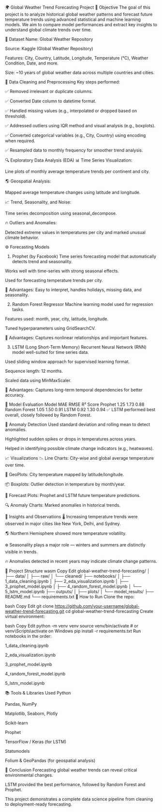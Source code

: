 🌍 Global Weather Trend Forecasting Project
📌 Objective
The goal of this project is to analyze historical global weather patterns and forecast future temperature trends using advanced statistical and machine learning models. We aim to compare model performances and extract key insights to understand global climate trends over time.

📂 Dataset
Name: Global Weather Repository

Source: Kaggle (Global Weather Repository)

Features: City, Country, Latitude, Longitude, Temperature (°C), Weather Condition, Date, and more.

Size: ~10 years of global weather data across multiple countries and cities.

🧹 Data Cleaning and Preprocessing
Key steps performed:

✅ Removed irrelevant or duplicate columns.

✅ Converted Date column to datetime format.

✅ Handled missing values (e.g., interpolated or dropped based on threshold).

✅ Addressed outliers using IQR method and visual analysis (e.g., boxplots).

✅ Converted categorical variables (e.g., City, Country) using encoding when required.

✅ Resampled data to monthly frequency for smoother trend analysis.

🔍 Exploratory Data Analysis (EDA)
📊 Time Series Visualization:

Line plots of monthly average temperature trends per continent and city.

🌎 Geospatial Analysis:

Mapped average temperature changes using latitude and longitude.

📈 Trend, Seasonality, and Noise:

Time series decomposition using seasonal_decompose.

🔥 Outliers and Anomalies:

Detected extreme values in temperatures per city and marked unusual climate behavior.

⚙️ Forecasting Models
1. Prophet (by Facebook)
Time series forecasting model that automatically detects trend and seasonality.

Works well with time-series with strong seasonal effects.

Used for forecasting temperature trends per city.

📌 Advantages: Easy to interpret, handles holidays, missing data, and seasonality.

2. Random Forest Regressor
Machine learning model used for regression tasks.

Features used: month, year, city, latitude, longitude.

Tuned hyperparameters using GridSearchCV.

📌 Advantages: Captures nonlinear relationships and important features.

3. LSTM (Long Short-Term Memory)
Recurrent Neural Network (RNN) model well-suited for time series data.

Used sliding window approach for supervised learning format.

Sequence length: 12 months.

Scaled data using MinMaxScaler.

📌 Advantages: Captures long-term temporal dependencies for better accuracy.

🧪 Model Evaluation
Model	MAE	RMSE	R² Score
Prophet	1.25	1.73	0.88
Random Forest	1.05	1.50	0.91
LSTM	0.92	1.30	0.94
✅ LSTM performed best overall, closely followed by Random Forest.

🚨 Anomaly Detection
Used standard deviation and rolling mean to detect anomalies.

Highlighted sudden spikes or drops in temperatures across years.

Helped in identifying possible climate change indicators (e.g., heatwaves).

📈 Visualizations
📉 Line Charts: City-wise and global average temperature over time.

📍 GeoPlots: City temperature mapped by latitude/longitude.

📦 Boxplots: Outlier detection in temperature by month/year.

🔮 Forecast Plots: Prophet and LSTM future temperature predictions.

🔍 Anomaly Charts: Marked anomalies in historical trends.

🧠 Insights and Observations
🌡️ Increasing temperature trends were observed in major cities like New York, Delhi, and Sydney.

🌎 Northern Hemisphere showed more temperature volatility.

❄️ Seasonality plays a major role — winters and summers are distinctly visible in trends.

🔥 Anomalies detected in recent years may indicate climate change patterns.

📁 Project Structure
wasm
Copy
Edit
global-weather-trend-forecasting/
│
├── data/
│   ├── raw/
│   └── cleaned/
├── notebooks/
│   ├── 1_data_cleaning.ipynb
│   ├── 2_eda_visualization.ipynb
│   ├── 3_prophet_model.ipynb
│   ├── 4_random_forest_model.ipynb
│   └── 5_lstm_model.ipynb
├── outputs/
│   ├── plots/
│   └── model_results/
├── README.md
└── requirements.txt
🚀 How to Run
Clone the repo:

bash
Copy
Edit
git clone https://github.com/your-username/global-weather-trend-forecasting.git
cd global-weather-trend-forecasting
Create virtual environment:

bash
Copy
Edit
python -m venv venv
source venv/bin/activate  # or venv\Scripts\activate on Windows
pip install -r requirements.txt
Run notebooks in the order:

1_data_cleaning.ipynb

2_eda_visualization.ipynb

3_prophet_model.ipynb

4_random_forest_model.ipynb

5_lstm_model.ipynb

📚 Tools & Libraries Used
Python

Pandas, NumPy

Matplotlib, Seaborn, Plotly

Scikit-learn

Prophet

TensorFlow / Keras (for LSTM)

Statsmodels

Folium & GeoPandas (for geospatial analysis)

📌 Conclusion
Forecasting global weather trends can reveal critical environmental changes.

LSTM provided the best performance, followed by Random Forest and Prophet.

This project demonstrates a complete data science pipeline from cleaning to deployment-ready forecasting.
